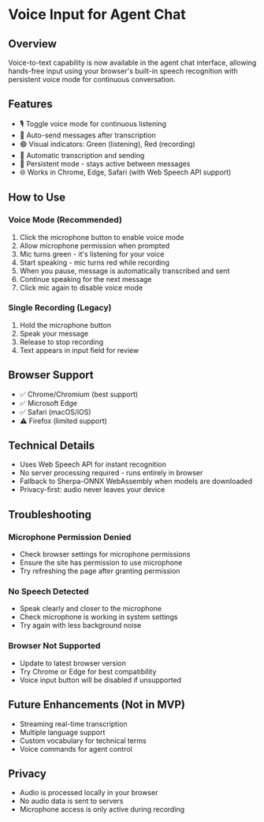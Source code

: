 # Voice Input for Agent Chat

## Overview
Voice-to-text capability is now available in the agent chat interface, allowing hands-free input using your browser's built-in speech recognition with persistent voice mode for continuous conversation.

## Features
- 🎙️ Toggle voice mode for continuous listening
- 🚀 Auto-send messages after transcription
- 🟢 Visual indicators: Green (listening), Red (recording)
- 📝 Automatic transcription and sending
- 🔄 Persistent mode - stays active between messages
- 🌐 Works in Chrome, Edge, Safari (with Web Speech API support)

## How to Use

### Voice Mode (Recommended)
1. Click the microphone button to enable voice mode
2. Allow microphone permission when prompted
3. Mic turns green - it's listening for your voice
4. Start speaking - mic turns red while recording
5. When you pause, message is automatically transcribed and sent
6. Continue speaking for the next message
7. Click mic again to disable voice mode

### Single Recording (Legacy)
1. Hold the microphone button
2. Speak your message
3. Release to stop recording
4. Text appears in input field for review

## Browser Support
- ✅ Chrome/Chromium (best support)
- ✅ Microsoft Edge
- ✅ Safari (macOS/iOS)
- ⚠️ Firefox (limited support)

## Technical Details
- Uses Web Speech API for instant recognition
- No server processing required - runs entirely in browser
- Fallback to Sherpa-ONNX WebAssembly when models are downloaded
- Privacy-first: audio never leaves your device

## Troubleshooting

### Microphone Permission Denied
- Check browser settings for microphone permissions
- Ensure the site has permission to use microphone
- Try refreshing the page after granting permission

### No Speech Detected
- Speak clearly and closer to the microphone
- Check microphone is working in system settings
- Try again with less background noise

### Browser Not Supported
- Update to latest browser version
- Try Chrome or Edge for best compatibility
- Voice input button will be disabled if unsupported

## Future Enhancements (Not in MVP)
- Streaming real-time transcription
- Multiple language support
- Custom vocabulary for technical terms
- Voice commands for agent control

## Privacy
- Audio is processed locally in your browser
- No audio data is sent to servers
- Microphone access is only active during recording